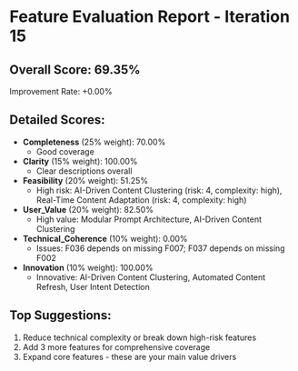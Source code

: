 
# Feature Evaluation Report - Iteration 15

## Overall Score: 69.35%
Improvement Rate: +0.00%

## Detailed Scores:
- **Completeness** (25% weight): 70.00%
  - Good coverage
- **Clarity** (15% weight): 100.00%
  - Clear descriptions overall
- **Feasibility** (20% weight): 51.25%
  - High risk: AI-Driven Content Clustering (risk: 4, complexity: high), Real-Time Content Adaptation (risk: 4, complexity: high)
- **User_Value** (20% weight): 82.50%
  - High value: Modular Prompt Architecture, AI-Driven Content Clustering
- **Technical_Coherence** (10% weight): 0.00%
  - Issues: F036 depends on missing F007; F037 depends on missing F002
- **Innovation** (10% weight): 100.00%
  - Innovative: AI-Driven Content Clustering, Automated Content Refresh, User Intent Detection

## Top Suggestions:
1. Reduce technical complexity or break down high-risk features
2. Add 3 more features for comprehensive coverage
3. Expand core features - these are your main value drivers
